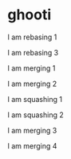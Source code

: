 # ghooti

I am rebasing 1

I am rebasing 3

I am merging 1

I am merging 2

I am squashing 1

I am squashing 2

I am merging 3

I am merging 4